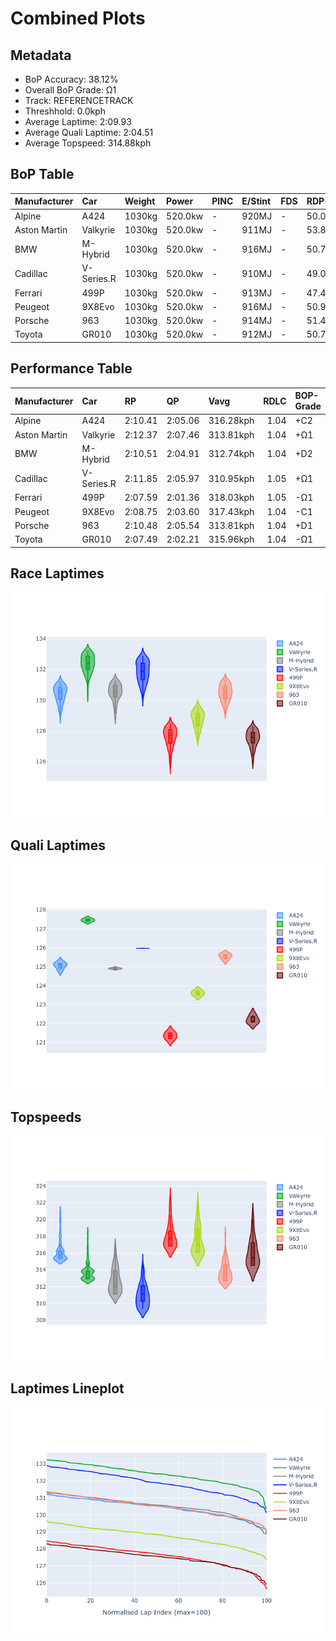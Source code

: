 # Combined Plots

## Metadata

- BoP Accuracy: 38.12%
- Overall BoP Grade: Ω1
- Track: REFERENCETRACK
- Threshhold: 0.0kph
- Average Laptime: 2:09.93
- Average Quali Laptime: 2:04.51
- Average Topspeed: 314.88kph

## BoP Table
| Manufacturer   | Car        | Weight   | Power   | PINC   | E/Stint   | FDS   | RDP    | QDP    | TDP    |
|:---------------|:-----------|:---------|:--------|:-------|:----------|:------|:-------|:-------|:-------|
| Alpine         | A424       | 1030kg   | 520.0kw | -      | 920MJ     | -     | 50.00% | 66.67% | 11.49% |
| Aston Martin   | Valkyrie   | 1030kg   | 520.0kw | -      | 911MJ     | -     | 53.85% | 66.67% | 18.16% |
| BMW            | M-Hybrid   | 1030kg   | 520.0kw | -      | 916MJ     | -     | 50.71% | 18.18% | 45.69% |
| Cadillac       | V-Series.R | 1030kg   | 520.0kw | -      | 910MJ     | -     | 49.05% | 25.00% | 34.93% |
| Ferrari        | 499P       | 1030kg   | 520.0kw | -      | 913MJ     | -     | 47.40% | 60.00% | 6.77%  |
| Peugeot        | 9X8Evo     | 1030kg   | 520.0kw | -      | 916MJ     | -     | 50.94% | 40.00% | 10.63% |
| Porsche        | 963        | 1030kg   | 520.0kw | -      | 914MJ     | -     | 51.42% | 50.00% | 19.00% |
| Toyota         | GR010      | 1030kg   | 520.0kw | -      | 912MJ     | -     | 50.71% | 42.86% | 4.49%  |

## Performance Table
| Manufacturer   | Car        | RP      | QP      | Vavg      |   RDLC | BOP-Grade   | Match   |
|:---------------|:-----------|:--------|:--------|:----------|-------:|:------------|:--------|
| Alpine         | A424       | 2:10.41 | 2:05.06 | 316.28kph |   1.04 | +C2         | 73.58%  |
| Aston Martin   | Valkyrie   | 2:12.37 | 2:07.46 | 313.81kph |   1.04 | +Ω1         | 1.34%   |
| BMW            | M-Hybrid   | 2:10.51 | 2:04.91 | 312.74kph |   1.04 | +D2         | 64.19%  |
| Cadillac       | V-Series.R | 2:11.85 | 2:05.97 | 310.95kph |   1.05 | +Ω1         | 8.21%   |
| Ferrari        | 499P       | 2:07.59 | 2:01.36 | 318.03kph |   1.05 | -Ω1         | 10.30%  |
| Peugeot        | 9X8Evo     | 2:08.75 | 2:03.60 | 317.43kph |   1.04 | -C1         | 77.78%  |
| Porsche        | 963        | 2:10.48 | 2:05.54 | 313.81kph |   1.04 | +D1         | 68.20%  |
| Toyota         | GR010      | 2:07.49 | 2:02.21 | 315.96kph |   1.04 | -Ω1         | 1.40%   |

## Race Laptimes
![Race Laptimes](images/race_violin.png)

## Quali Laptimes
![Quali Laptimes](images/quali_violin.png)

## Topspeeds
![Topspeeds](images/topspeed_violin.png)

## Laptimes Lineplot
![Laptimes Lineplot](images/laptime_line.png)

